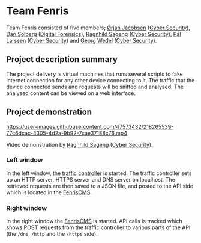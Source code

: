 # Team Fenris
Team Fenris consisted of five members; [Ørjan Jacobsen](https://github.com/orjanj) ([Cyber Security](https://www.noroff.no/en/studies/university-college/cyber-security)), [Dan Solberg](https://github.com/dansolb) ([Digital Forensics](https://www.noroff.no/en/studies/university-college/digital-forensics)), [Ragnhild Sageng](https://github.com/Lixona) ([Cyber Security](https://www.noroff.no/en/studies/university-college/cyber-security)), [Pål Larssen](https://github.com/palarssen) ([Cyber Security](https://www.noroff.no/en/studies/university-college/cyber-security)) and [Georg Wedel](https://github.com/DarkGogg) ([Cyber Security](https://www.noroff.no/en/studies/university-college/cyber-security)).


## Project description summary
The project delivery is virtual machines that runs several scripts to fake internet connection for any other device connecting to it. The traffic that the device connected sends and requests will be sniffed and analysed. The analysed content can be viewed on a web interface.

## Project demonstration
https://user-images.githubusercontent.com/47573432/218265539-77c6dcac-4305-4d2a-9b92-7cae37188c76.mp4

Video demonstration by [Ragnhild Sageng](https://github.com/Lixona) ([Cyber Security](https://www.noroff.no/en/studies/university-college/cyber-security)).

### Left window
In the left window, the [traffic controller](https://github.com/Team-Fenris/tfcctrl) is started.
The traffic controller sets up an HTTP server, HTTPS server and DNS server on localhost.
The retrieved requests are then saved to a JSON file, and posted to the API side which is located in the [FenrisCMS](https://github.com/Team-Fenris/fenrisCMS).

### Right window
In the right window the [FenrisCMS](https://github.com/Team-Fenris/fenrisCMS) is started.
API calls is tracked which shows POST requests from the traffic controller to various parts of the API (the `/dns`, `/http` and the `/https` side).
